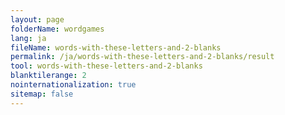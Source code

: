 ```yaml
---
layout: page
folderName: wordgames
lang: ja
fileName: words-with-these-letters-and-2-blanks
permalink: /ja/words-with-these-letters-and-2-blanks/result
tool: words-with-these-letters-and-2-blanks
blanktilerange: 2
nointernationalization: true
sitemap: false 
---
```

